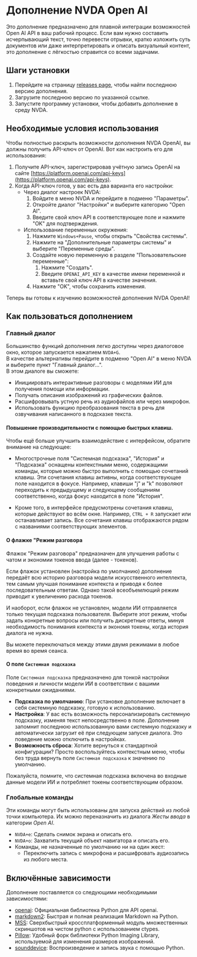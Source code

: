# Дополнение NVDA Open AI

Это дополнение предназначено для плавной интеграции возможностей Open AI API в ваш рабочий процесс. Если вам нужно составить исчерпывающий текст, точно перевести отрывки, кратко изложить суть документов или даже интерпретировать и описать визуальный контент, это дополнение с лёгкостью справится со всеми задачами.

## Шаги установки

1. Перейдите на страницу [releases page](https://github.com/aaclause/nvda-OpenAI/releases), чтобы найти последнюю версию дополнения.
2. Загрузите последнюю версию по указанной ссылке.
3. Запустите программу установки, чтобы добавить дополнение в среду NVDA.

## Необходимые условия использования

Чтобы полностью раскрыть возможности дополнения NVDA OpenAI, вы должны получить API-ключ от OpenAI. Вот как настроить его для использования:

1. Получите API-ключ, зарегистрировав учётную запись OpenAI на сайте [https://platform.openai.com/api-keys](https://platform.openai.com/api-keys).
2. Когда API-ключ готов, у вас есть два варианта его настройки:
	- Через диалог настроек NVDA:
		1. Войдите в меню NVDA и перейдите в подменю "Параметры".
		2. Откройте диалог "Настройки" и выберите категорию "Open AI".
		3. Введите свой ключ API в соответствующее поле и нажмите "OK" для подтверждения.
	- Использование переменных окружения:
		1. Нажмите `Windows+Pause`, чтобы открыть "Свойства системы".
		2. Нажмите на "Дополнительные параметры системы" и выберите "Переменные среды".
		3. Создайте новую переменную в разделе "Пользовательские переменные":
			1. Нажмите "Создать".
			2. Введите `OPENAI_API_KEY` в качестве имени переменной и вставьте свой ключ API в качестве значения.
		4. Нажмите "OK", чтобы сохранить изменения.

Теперь вы готовы к изучению возможностей дополнения NVDA OpenAI!

## Как пользоваться дополнением

### Главный диалог

Большинство функций дополнения легко доступны через диалоговое окно, которое запускается нажатием `NVDA+G`.  
В качестве альтернативы перейдите в подменю "Open AI" в меню NVDA и выберите пункт "Главный диалог...".  
В этом диалоге вы сможете:

- Инициировать интерактивные разговоры с моделями ИИ для получения помощи или информации.
- Получать описания изображений из графических файлов.
- Расшифровывать устную речь из аудиофайлов или через микрофон.
- Использовать функцию преобразования текста в речь для озвучивания написанного в подсказке текста.

#### Повышение производительности с помощью быстрых клавиш.

Чтобы ещё больше улучшить взаимодействие с интерфейсом, обратите внимание на следующее:

- Многострочные поля "Системная подсказка", "История" и "Подсказка" оснащены контекстными меню, содержащими команды, которые можно быстро выполнить с помощью сочетаний клавиш.
  Эти сочетания клавиш активны, когда соответствующее поле находится в фокусе.
  Например, клавиши "j" и "k" позволяют переходить к предыдущему и следующему сообщениям соответственно, когда фокус находится в поле "История".

- Кроме того, в интерфейсе предусмотрены сочетания клавиш, которые действуют во всём окне. Например, `CTRL + R` запускает или останавливает запись.
Все сочетания клавиш отображаются рядом с названиями соответствующих элементов.

#### О флажке "Режим разговора

Флажок "Режим разговора" предназначен для улучшения работы с чатом и экономии токенов ввода (далее - токенов).

Если флажок установлен (настройка по умолчанию) дополнение передаёт всю историю разговора модели искусственного интеллекта, тем самым улучшая понимание контекста и приводя к более последовательным ответам. Однако такой всеобъемлющий режим приводит к увеличению расхода токенов.

И наоборот, если флажок не установлен, модели ИИ отправляется только текущая подсказка пользователя. Выберите этот режим, чтобы задать конкретные вопросы или получить дискретные ответы, минуя необходимость  понимания контекста и экономя токены, когда история диалога не нужна.

Вы можете переключаться между этими двумя режимами в любое время во время сеанса.

#### О поле `Системная подсказка`

Поле `Системная подсказка` предназначено для тонкой настройки поведения и личности модели ИИ в соответствии с вашими конкретными ожиданиями.

- **Подсказка по умолчанию**: При установке дополнение включает в себя системную подсказку, готовую к использованию.
- **Настройка**: У вас есть возможность персонализировать системную подсказку, изменяя текст непосредственно в поле. Дополнение запомнит последнюю использованную вами системную подсказку и автоматически загрузит её при следующем запуске диалога. Это поведение можно отключить в настройках.
- **Возможность сброса**: Хотите вернуться к стандартной конфигурации? Просто воспользуйтесь контекстным меню, чтобы без труда вернуть поле `Системная подсказка` к значению по умолчанию.

Пожалуйста, помните, что системная подсказка включена во входные данные модели ИИ и потребляет токены соответствующим образом.

### Глобальные команды

Эти команды могут быть использованы для запуска действий из любой точки компьютера. Их можно переназначить из диалога *Жесты ввода* в категории *Open AI*.

- `NVDA+e`: Сделать снимок экрана и описать его.
- `NVDA+o`: Захватить текущий объект навигатора и описать его.
- Команды, не назначенные по умолчанию ни на один жест:
	- Переключить запись с микрофона и расшифровать аудиозапись из любого места.

## Включённые зависимости

Дополнение поставляется со следующими необходимыми зависимостями:

- [openai](https://pypi.org/project/openai/): Официальная библиотека Python для API openai.
- [markdown2](https://pypi.org/project/markdown2/): Быстрая и полная реализация Markdown на Python.
- [MSS](https://pypi.org/project/mss/): Сверхбыстрый кроссплатформенный модуль множественных скриншотов на чистом python с использованием ctypes.
- [Pillow](https://pypi.org/project/Pillow/): Удобный форк библиотеки Python Imaging Library, используемой для изменения размеров изображений.
- [sounddevice](https://pypi.org/project/sounddevice/): Воспроизведение и запись звука с помощью Python.
